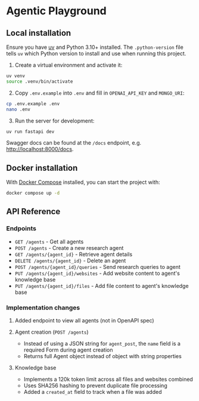# Agentic Playground

## Local installation

Ensure you have [uv](https://docs.astral.sh/uv/) and Python 3.10+ installed. The `.python-version` file tells `uv` which Python version to install and use when running this project.

1. Create a virtual environment and activate it:

```sh
uv venv
source .venv/bin/activate
```

2. Copy `.env.example` into `.env` and fill in `OPENAI_API_KEY` and `MONGO_URI`:

```sh
cp .env.example .env
nano .env
```

3. Run the server for development:

```sh
uv run fastapi dev
```

Swagger docs can be found at the `/docs` endpoint, e.g. <http://localhost:8000/docs>.

## Docker installation

With [Docker Compose](https://docs.docker.com/compose/install/) installed, you can start the project with:

```sh
docker compose up -d
```

## API Reference

### Endpoints

- `GET /agents` - Get all agents
- `POST /agents` - Create a new research agent
- `GET /agents/{agent_id}` - Retrieve agent details
- `DELETE /agents/{agent_id}` - Delete an agent
- `POST /agents/{agent_id}/queries` - Send research queries to agent
- `PUT /agents/{agent_id}/websites` - Add website content to agent's knowledge base
- `PUT /agents/{agent_id}/files` - Add file content to agent's knowledge base

### Implementation changes

1. Added endpoint to view all agents (not in OpenAPI spec)

2. Agent creation (`POST /agents`)

   - Instead of using a JSON string for `agent_post`, the `name` field is a required Form during agent creation
   - Returns full Agent object instead of object with string properties

3. Knowledge base

   - Implements a 120k token limit across all files and websites combined
   - Uses SHA256 hashing to prevent duplicate file processing
   - Added a `created_at` field to track when a file was added
